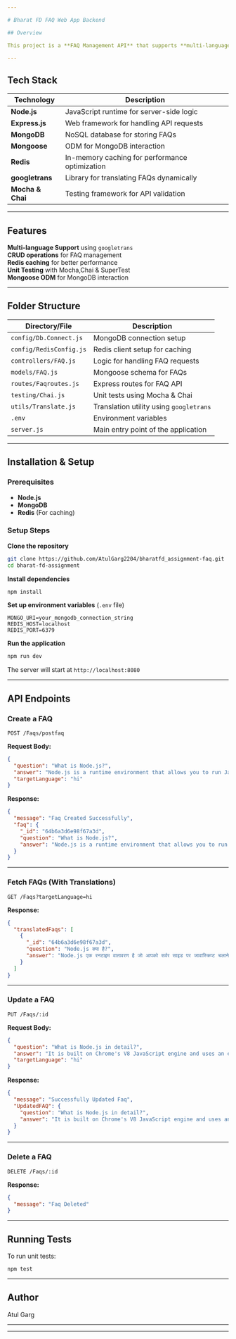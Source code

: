 ```yaml
---

# Bharat FD FAQ Web App Backend 

## Overview

This project is a **FAQ Management API** that supports **multi-language translations** using `googletrans`. It allows users to **create, read, update, and delete FAQs**, while providing real-time translations in different languages. The system uses **Redis caching** for optimized performance.

---
```


## Tech Stack

| Technology | Description |
|------------|-------------|
| **Node.js** | JavaScript runtime for server-side logic |
| **Express.js** | Web framework for handling API requests |
| **MongoDB** | NoSQL database for storing FAQs |
| **Mongoose** | ODM for MongoDB interaction |
| **Redis** | In-memory caching for performance optimization |
| **googletrans** | Library for translating FAQs dynamically |
| **Mocha & Chai** | Testing framework for API validation |

---

## Features

 **Multi-language Support** using `googletrans`  
 **CRUD operations** for FAQ management  
 **Redis caching** for better performance  
 **Unit Testing** with Mocha,Chai & SuperTest  
 **Mongoose ODM** for MongoDB interaction  

---

##  Folder Structure

|  Directory/File      | Description |
|----------------------|--------------|
| `config/Db.Connect.js` | MongoDB connection setup |
| `config/RedisConfig.js` | Redis client setup for caching |
| `controllers/FAQ.js` | Logic for handling FAQ requests |
| `models/FAQ.js` | Mongoose schema for FAQs |
| `routes/Faqroutes.js` | Express routes for FAQ API |
| `testing/Chai.js` | Unit tests using Mocha & Chai |
| `utils/Translate.js` | Translation utility using `googletrans` |
| `.env` | Environment variables |
| `server.js` | Main entry point of the application |

---

## Installation & Setup

### Prerequisites

- **Node.js** 
- **MongoDB** 
- **Redis** (For caching)

### Setup Steps

**Clone the repository**
   ```sh
   git clone https://github.com/AtulGarg2204/bharatfd_assignment-faq.git
   cd bharat-fd-assignment
   ```

**Install dependencies**
   ```sh
   npm install
   ```

**Set up environment variables** (`.env` file)
   ```
   MONGO_URI=your_mongodb_connection_string
   REDIS_HOST=localhost
   REDIS_PORT=6379
   ```

**Run the application**
   ```sh
   npm run dev
   ```
   The server will start at `http://localhost:8080`

---

## API Endpoints

### **Create a FAQ**
```http
POST /Faqs/postfaq
```
**Request Body:**
```json
{
  "question": "What is Node.js?",
  "answer": "Node.js is a runtime environment that allows you to run JavaScript on the server side.",
  "targetLanguage": "hi"
}
```
**Response:**
```json
{
  "message": "Faq Created Successfully",
  "faq": {
    "_id": "64b6a3d6e98f67a3d",
    "question": "What is Node.js?",
    "answer": "Node.js is a runtime environment that allows you to run JavaScript on the server side."
  }
}
```

---

### **Fetch FAQs (With Translations)**
```http
GET /Faqs?targetLanguage=hi
```
**Response:**
```json
{
  "translatedFaqs": [
    {
      "_id": "64b6a3d6e98f67a3d",
      "question": "Node.js क्या है?",
      "answer": "Node.js एक रनटाइम वातावरण है जो आपको सर्वर साइड पर जावास्क्रिप्ट चलाने की अनुमति देता है।"
    }
  ]
}
```

---

### **Update a FAQ**
```http
PUT /Faqs/:id
```
**Request Body:**
```json
{
  "question": "What is Node.js in detail?",
  "answer": "It is built on Chrome's V8 JavaScript engine and uses an event-driven, non-blocking I/O model, making it lightweight and efficient.",
  "targetLanguage": "hi"
}
```
**Response:**
```json
{
  "message": "Successfully Updated Faq",
  "UpdatedFAQ": {
    "question": "What is Node.js in detail?",
    "answer": "It is built on Chrome's V8 JavaScript engine and uses an event-driven, non-blocking I/O model, making it lightweight and efficient."
  }
}
```

---

### **Delete a FAQ**
```http
DELETE /Faqs/:id
```
**Response:**
```json
{
  "message": "Faq Deleted"
}
```

---

## Running Tests
To run unit tests:
```sh
npm test
```

---

## Author
  Atul Garg  

---

---
